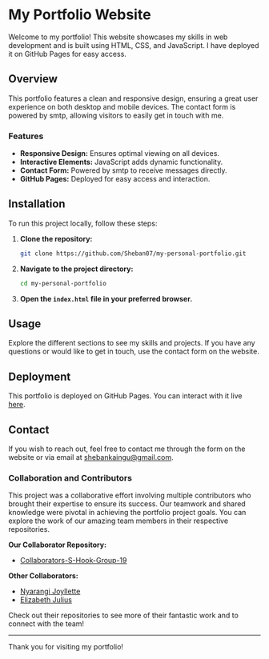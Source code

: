 # My Portfolio Website

Welcome to my portfolio! This website showcases my skills in web development and is built using HTML, CSS, and JavaScript. I have deployed it on GitHub Pages for easy access. 

## Overview

This portfolio features a clean and responsive design, ensuring a great user experience on both desktop and mobile devices. The contact form is powered by smtp, allowing visitors to easily get in touch with me.

### Features

- **Responsive Design:** Ensures optimal viewing on all devices.
- **Interactive Elements:** JavaScript adds dynamic functionality.
- **Contact Form:** Powered by smtp to receive messages directly.
- **GitHub Pages:** Deployed for easy access and interaction.

## Installation

To run this project locally, follow these steps:

1. **Clone the repository:**

    ```bash
    git clone https://github.com/Sheban07/my-personal-portfolio.git
    ```

2. **Navigate to the project directory:**

    ```bash
    cd my-personal-portfolio
    ```

3. **Open the `index.html` file in your preferred browser.**

## Usage

Explore the different sections to see my skills and projects. If you have any questions or would like to get in touch, use the contact form on the website.

## Deployment

This portfolio is deployed on GitHub Pages. You can interact with it live [here](https://sheban07.github.io/my-personal-portfolio_group-19/).

## Contact

If you wish to reach out, feel free to contact me through the form on the website or via email at [shebankaingu@gmail.com](mailto:shebankaingu@gmail.com).

### Collaboration and Contributors

This project was a collaborative effort involving multiple contributors who brought their expertise to ensure its success. Our teamwork and shared knowledge were pivotal in achieving the portfolio project goals. You can explore the work of our amazing team members in their respective repositories.

**Our Collaborator Repository:**
- [Collaborators-S-Hook-Group-19](https://github.com/Sheban07/collaborators-group-19.git)

**Other Collaborators:**
- [Nyarangi Joyllette](https://j-nyarangi.github.io/)
- [Elizabeth Julius](https://muthonijulie.github.io/PLP_portfolio/)

Check out their repositories to see more of their fantastic work and to connect with the team!


---

Thank you for visiting my portfolio!

